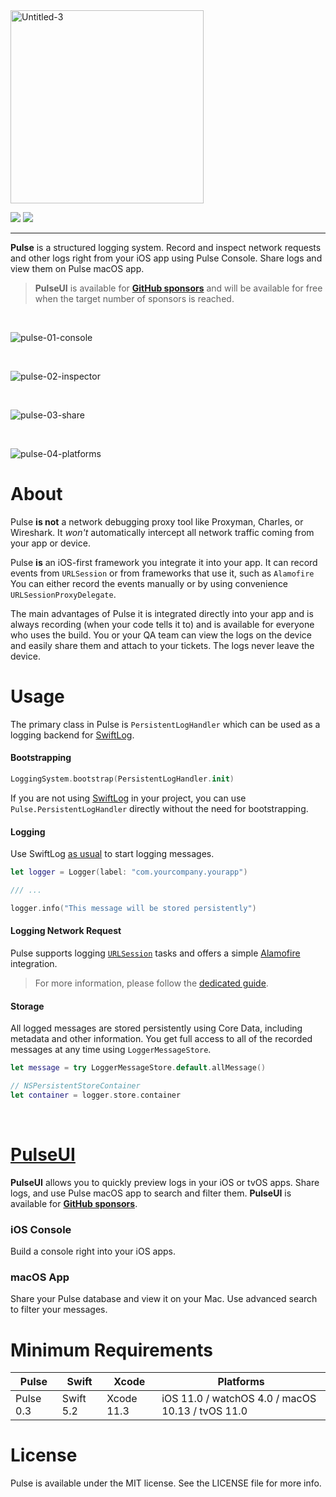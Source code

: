 <img width="309" alt="Untitled-3" src="https://user-images.githubusercontent.com/1567433/107172577-b1430300-6993-11eb-939c-18620c00e2a1.png">

<p align="left">
<img src="https://img.shields.io/badge/platforms-iOS%2C%20macOS%2C%20watchOS%2C%20tvOS-lightgrey.svg">
<img src="https://github.com/kean/Pulse/workflows/CI/badge.svg">
</p>

<hr/>

**Pulse** is a structured logging system. Record and inspect network requests and other logs right from your iOS app using Pulse Console. Share logs and view them on Pulse macOS app.

> **PulseUI** is available for [**GitHub sponsors**](https://github.com/sponsors/kean) and will be available for free when the target number of sponsors is reached.

<br/>

![pulse-01-console](https://user-images.githubusercontent.com/1567433/107172232-cec39d00-6992-11eb-8011-9053d0891ab8.png)

<br/>

![pulse-02-inspector](https://user-images.githubusercontent.com/1567433/107172234-cf5c3380-6992-11eb-89a5-b77a78c09ec4.png)

<br/>

![pulse-03-share](https://user-images.githubusercontent.com/1567433/107172237-cf5c3380-6992-11eb-8459-83be62c16be0.png)

<br/>

![pulse-04-platforms](https://user-images.githubusercontent.com/1567433/107172238-cff4ca00-6992-11eb-81d9-0546814f5636.png)

# About

Pulse **is not** a network debugging proxy tool like Proxyman, Charles, or Wireshark. It *won't* automatically intercept all network traffic coming from your app or device. 

Pulse **is** an iOS-first framework you integrate it into your app. It can record events from `URLSession` or from frameworks that use it, such as `Alamofire` You can either record the events manually or by using convenience `URLSessionProxyDelegate`.

The main advantages of Pulse it is integrated directly into your app and is always recording (when your code tells it to) and is available for everyone who uses the build. You or your QA team can view the logs on the device and easily share them and attach to your tickets. The logs never leave the device.

# Usage

The primary class in Pulse is `PersistentLogHandler` which can be used as a logging backend for [SwiftLog](https://github.com/apple/swift-log).

#### Bootstrapping

```swift
LoggingSystem.bootstrap(PersistentLogHandler.init)
```

If you are not using [SwiftLog](https://github.com/apple/swift-log) in your project, you can use `Pulse.PersistentLogHandler` directly without the need for bootstrapping.

#### Logging

Use SwiftLog [as usual](https://github.com/apple/swift-log#lets-log) to start logging messages.

```swift
let logger = Logger(label: "com.yourcompany.yourapp")

/// ...

logger.info("This message will be stored persistently")
```

#### Logging Network Request

Pulse supports logging [`URLSession`](https://developer.apple.com/documentation/foundation/urlsession) tasks and offers a simple [Alamofire](https://github.com/Alamofire/Alamofire) integration.

> For more information, please follow the [dedicated guide](https://github.com/kean/Pulse/blob/0.6.0/Docs/Logging.md).

#### Storage

All logged messages are stored persistently using Core Data, including metadata and other information. You get full access to all of the recorded messages at any time using `LoggerMessageStore`.

```swift
let message = try LoggerMessageStore.default.allMessage()

// NSPersistentStoreContainer
let container = logger.store.container
```

<br/>

# [PulseUI](https://github.com/kean/PulseUI)

**PulseUI** allows you to quickly preview logs in your iOS or tvOS apps. Share logs, and use Pulse macOS app to search and filter them. **PulseUI** is available for [**GitHub sponsors**](https://github.com/sponsors/kean).

### iOS Console

Build a console right into your iOS apps.

### macOS App

Share your Pulse database and view it on your Mac. Use advanced search to filter your messages.


# Minimum Requirements

| Pulse          | Swift           | Xcode           | Platforms                                         |
|---------------|-----------------|-----------------|---------------------------------------------------|
| Pulse 0.3      | Swift 5.2       | Xcode 11.3      | iOS 11.0 / watchOS 4.0 / macOS 10.13 / tvOS 11.0  |

# License

Pulse is available under the MIT license. See the LICENSE file for more info.

